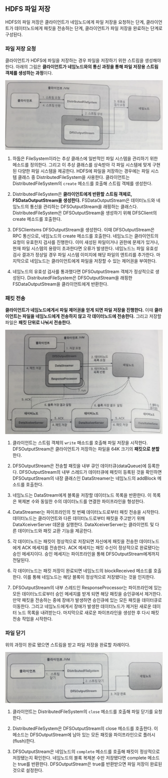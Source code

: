 ## HDFS 파일 저장

HDFS의 파일 저장은 클라이언트가 네임노드에게 파일 저장을 요청하는 단계, 클라이언트가 데이터노드에게 패킷을 전송하는 단계, 클라이언트가 파일 저장을 완료하는 단계로 구성된다.

### 파일 저장 요청

클라이언트가 HDFS에 파일을 저장하는 경우 파일을 저장하기 위한 스트림을 생성해야 한다. 아래의 그림은 **클라이언트가 네임노드와의 통신 과정을 통해 파일 저장용 스트림 객체를 생성하는 과정**이다.

![파일 저장 스트림 객체 생성](/img/하둡_분산_파일_시스템/파일_저장_스트림_객체_생성.png "파일 저장 스트림 객체 생성")

1. 하둡은 FileSystem이라는 추상 클래스에 일반적인 파일 시스템을 관리하기 위한 메소드를 정의한다. 그리고 이 추상 클래스를 상속받아 각 파일 시스템에 맞게 구현된 다양한 파일 시스템을 제공한다. HDFS에 파일을 저장하는 경우에는 파일 시스템 클래스 중 DistributedFileSystem을 사용한다. 클라이언트는 DistributedFileSystem의 `create` 메소드를 호출해 스트림 객체를 생성한다.

2. DistributedFileSystem은 **클라이언트에게 반환할 스트림 객체로, FSDataOutputStream을 생성한다.** FSDataOutputStream은 데이터노드와 네임노드의 통신을 관리하는 DFSOutputStream을 래핑하는 클래스다. DistributedFileSystem은 DFSOutputStream을 생성하기 위해 DFSClient의 create 메소드를 호출한다.

3. DFSClientsms DFSOutputStream을 생성한다. 이때 DFSOutputStream은 RPC 통신으로, 네임노드의 create 메소드를 호출한다. 네임노드는 클라이언트의 요청이 유효한지 검사를 진행한다. 이미 새성된 파일이거나 권한에 문제가 있거나, 현재 파일 시스템의 용량이 초과한다면 오류가 발생한다. 네임노드느 파일 유효성 검사 결과가 정상일 경우 파일 시스템 이미지에 해당 파일의 엔트리를 추가한다. 마지막으로 네임노드는 클라이언트에게 파일을 저장할 수 있는 제어권을 부여한다.

4. 네임노드의 유효성 검사를 통과했다면 DFSOutputStream 객체가 정상적으로 생성된다. DistributedFileSystem은 DFSOutputStream을 래핑한 FSDataOutputStream을 클라이언트에게 반환한다.

### 패킷 전송

**클라이언트가 네임노드에게서 파일 제어권을 얻게 되면 파일 저장을 진행한다.** 이때 **클라이언트는 파일을 네임노드에게 전송하지 않고 각 데이터노드에 전송한다.** 그리고 저장할 파일은 **패킷 단위로 나눠서 전송한다.**

![패킷 전송 과정](/img/하둡_분산_파일_시스템/패킷_전송_과정.png "패킷 전송 과정")

1. 클라이언트는 스트림 객체의 `write` 매소드를 호출해 파일 저장을 시작한다. DFSOutputStream은 클라이언트가 저장하는 파일을 64K 크기의 **패킷으로 분할**한다.

2. DFSOutputStream은 전송할 패킷을 내부 큐인 데이터큐(dataQueue)에 등록한다. DFSOutputStream의 내부 스레드가 데이터큐에 패킷이 등록된 것을 확인하면 DFSOutputStream의 내장 클래스인 DataStreamer는 네임노드의 addBlock 메소드를 호출한다.

3. 네임노드는 DataStream에게 블록을 저장할 데이터노드 목록을 반환한다. 이 목록은 복제본 수와 동일한 수의 데이터노드를 연결한 파이프라인을 형성한다.

4. DataStreamer는 파이프라인의 첫 번째 데이터노드로부터 패킷 전송을 시작한다. 데이터노드는 클라이언트와 다른 데이터노드로부터 패킷을 주고받기 위해 DataXceiverServer 데몬을 실행한다. DataXceiverServer는 클라이언트 및 다른 데이터노드와 패킷 교환 기능을 제공한다.

5. 각 데이터노드는 패킷이 정상적으로 저장되면 자신에게 패킷을 전송한 데이터노드에게 ACK 메세지를 전송한다. ACK 메세지는 패킷 수신이 정상적으로 완료됐다는 승인 메세지이다. 승인 메세지는 파이프라인을 통해 DFSOutputStream에게까지 전달된다.

6. 각 데이터노드는 패킷 저장이 완료되면 네임노드의 blockReceived 메소드를 호출한다. 이를 통해 네임노드는 해당 블록이 정상적으로 저장됐다는 것을 인지한다.

7. DFSOutputStream의 내부 스레드인 ResponseProcessor는 파이프라인에 있는 모든 데이터노드로부터 승인 메세지를 받게 되면 해당 패킷을 승인큐에서 제거한다. 만약 패킷을 전송하는 중에 장애가 발생하면 승인큐에 있는 모든 패킷을 데이터큐로 이동한다. 그리고 네임노드에게서 장애가 발생한 데이터노드가 제거된 새로운 데이터 노드 목록을 내려받는다. 마지막으로 새로운 파이프라인을 생성한 후 다시 패킷 전송 작업을 시작한다.

### 파일 닫기

위의 과정이 완료 됐으면 스트림을 받고 파일 저장을 완료할 차례이다.

![파일 닫기](/img/하둡_분산_파일_시스템/파일_닫기.png "파일 닫기")

1. 클라이언트는 DistributedFileSystem의 `close` 메소드를 호출해 파일 닫기를 요청한다.

2. DistributedFileSystem은 DFSOutputStream의 close 메소드를 호출한다. 이 메소드는 DFSOutputStream에 남아 있는 모든 패킷을 파이프라인으로 플러시(flush)한다.

3. DFSOutputStream은 네임노드의 `complete` 메소드를 호출해 패킷이 정상적으로 저장됐는지 확인한다. 네임노드의 블록 복제본 수만 저장됐다면 complete 메소드는 true를 반환한다. DFSOutputStream은 true를 반환받으면 파일 저장이 완료된 것으로 설정한다.